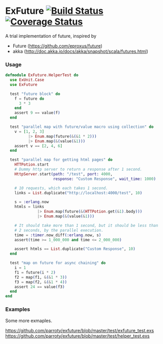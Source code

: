 # ExFuture [![Build Status](https://secure.travis-ci.org/parroty/exfuture.png?branch=master "Build Status")](http://travis-ci.org/parroty/exfuture) [![Coverage Status](https://coveralls.io/repos/parroty/exfuture/badge.png)](https://coveralls.io/r/parroty/exfuture)


A trial implementation of future, inspired by

- Future (https://github.com/eproxus/future)
- akka (http://doc.akka.io/docs/akka/snapshot/scala/futures.html)


### Usage
```Elixir
defmodule ExFuture.HelperTest do
  use ExUnit.Case
  use ExFuture

  test "future block" do
    f = future do
      3 * 3
    end
    assert 9 == value(f)
  end

  test "parallel map with future/value macro using collection" do
    v = [1, 2, 3]
          |> Enum.map(future(&(&1 * 2)))
          |> Enum.map(&(value(&1)))
    assert v == [2, 4, 6]
  end

  test "parallel map for getting html pages" do
    HTTPotion.start
    # Dummy http server to return a response after 1 second.
    HttpServer.start(path: "/test", port: 4000,
                     response: "Custom Response", wait_time: 1000)

    # 10 requests, which each takes 1 second.
    links = List.duplicate("http://localhost:4000/test", 10)

    s = :erlang.now
    htmls = links
              |> Enum.map(future(&(HTTPotion.get(&1).body)))
              |> Enum.map(&(value(&1)))

    # It should take more than 1 second, but it should be less than
    # 2 seconds, by the parallel execution.
    time = :timer.now_diff(:erlang.now, s)
    assert(time >= 1_000_000 and time <= 2_000_000)

    assert htmls == List.duplicate("Custom Response", 10)
  end

  test "map on future for async chaining" do
    i = 1
    f1 = future(i * 2)
    f2 = map(f1, &(&1 * 3))
    f3 = map(f2, &(&1 * 4))
    assert 24 == value(f3)
  end
end
```

### Examples
Some more exmaples.

https://github.com/parroty/exfuture/blob/master/test/exfuture_test.exs
https://github.com/parroty/exfuture/blob/master/test/helper_test.exs
